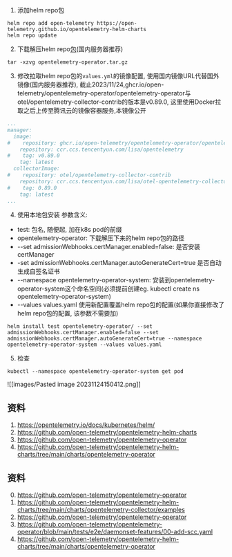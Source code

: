 1. 添加helm repo包
```shell
helm repo add open-telemetry https://open-telemetry.github.io/opentelemetry-helm-charts
helm repo update
```
2. 下载解压helm repo[包](https://github.com/open-telemetry/opentelemetry-helm-charts/tree/main/charts/opentelemetry-operator)(国内服务器推荐)
```shell
tar -xzvg opentelemetry-operator.tar.gz
```

3. 修改拉取helm repo包的`values.yml`的镜像配置, 使用国内镜像URL代替国外镜像(国内服务器推荐), 截止2023/11/24,ghcr.io/open-telemetry/opentelemetry-operator/opentelemetry-operator与otel/opentelemetry-collector-contrib的版本是v0.89.0, 这里使用Docker拉取之后上传至腾讯云的镜像容器服务,本镜像公开
```yaml
...
manager:
  image:
#    repository: ghcr.io/open-telemetry/opentelemetry-operator/opentelemetry-operator
    repository: ccr.ccs.tencentyun.com/lisa/opentelemetry
#    tag: v0.89.0
    tag: latest
  collectorImage:
#    repository: otel/opentelemetry-collector-contrib
    repository: ccr.ccs.tencentyun.com/lisa/otel-opentelemetry-collector-contrib
#    tag: 0.89.0
    tag: latest
...
```
4. 使用本地包安装
参数含义:
- test: 包名, 随便起, 加在k8s pod的前缀
- opentelemetry-operator: 下载解压下来的helm repo包的路径
- --set admissionWebhooks.certManager.enabled=false: 是否安装certManager
- -set admissionWebhooks.certManager.autoGenerateCert=true 是否自动生成自签名证书
- --namespace opentelemetry-operator-system: 安装到opentelemetry-operator-system这个命名空间(必须提前创建eg. kubectl create ns opentelemetry-operator-system)
- --values values.yaml 使用新配置覆盖helm repo包的配置(如果你直接修改了helm repo包的配置, 该参数不需要加)
```shell
helm install test opentelemetry-operator/ --set admissionWebhooks.certManager.enabled=false --set admissionWebhooks.certManager.autoGenerateCert=true --namespace opentelemetry-operator-system --values values.yaml
```

5. 检查
```shell
kubectl --namespace opentelemetry-operator-system get pod
```
![[images/Pasted image 20231124150412.png]]

## 资料
1. https://opentelemetry.io/docs/kubernetes/helm/
2. https://github.com/open-telemetry/opentelemetry-helm-charts
3. https://github.com/open-telemetry/opentelemetry-operator
4. https://github.com/open-telemetry/opentelemetry-helm-charts/tree/main/charts/opentelemetry-operator


## 资料
0. https://github.com/open-telemetry/opentelemetry-operator
1. https://github.com/open-telemetry/opentelemetry-helm-charts/tree/main/charts/opentelemetry-collector/examples
2. https://github.com/open-telemetry/opentelemetry-operator
3. https://github.com/open-telemetry/opentelemetry-operator/blob/main/tests/e2e/daemonset-features/00-add-scc.yaml
4. https://github.com/open-telemetry/opentelemetry-helm-charts/tree/main/charts/opentelemetry-operator